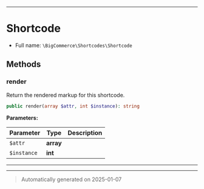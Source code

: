 ***

# Shortcode





* Full name: `\BigCommerce\Shortcodes\Shortcode`



## Methods


### render

Return the rendered markup for this shortcode.

```php
public render(array $attr, int $instance): string
```








**Parameters:**

| Parameter | Type | Description |
|-----------|------|-------------|
| `$attr` | **array** |  |
| `$instance` | **int** |  |





***


***
> Automatically generated on 2025-01-07
